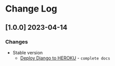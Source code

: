 # Change Log

## [1.0.0] 2023-04-14 
### Changes

- Stable version
  - [Deploy Django to HEROKU](https://docs.appseed.us/deployment/heroku/django/) - `complete docs` 
